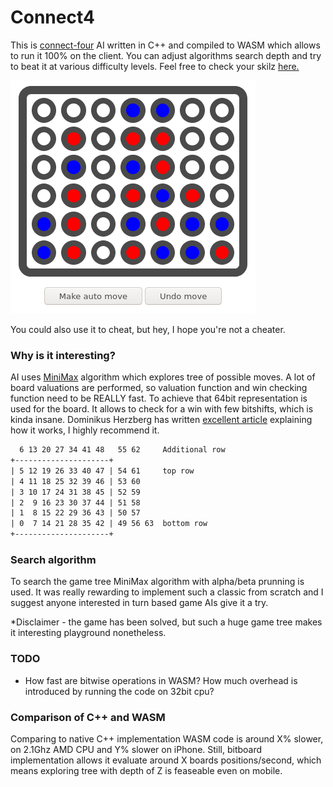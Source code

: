 # Connect4
This is [connect-four](https://en.wikipedia.org/wiki/Connect_Four) AI written
in C++ and compiled to WASM which allows to run it 100% on the client.
You can adjust algorithms search depth and try to beat it at various difficulty
levels. Feel free to check your skilz [here.](http://connect4.antoniszczepanik.com)

![This is connect4 in case you don't know](./doc/screenshot.png)

You could also use it to cheat, but hey, I hope you're not a cheater.

### Why is it interesting?

AI uses [MiniMax](https://en.wikipedia.org/wiki/Minimax) algorithm which explores
tree of possible moves. A lot of board valuations are performed, so valuation
function and win checking function need to be REALLY fast.
To achieve that 64bit representation is used for the board.
It allows to check for a win with few bitshifts, which is kinda insane.
Dominikus Herzberg has written [excellent
article](https://github.com/denkspuren/BitboardC4/blob/master/BitboardDesign.md)
explaining how it works, I highly recommend it.

```txt
  6 13 20 27 34 41 48   55 62     Additional row
+---------------------+ 
| 5 12 19 26 33 40 47 | 54 61     top row
| 4 11 18 25 32 39 46 | 53 60
| 3 10 17 24 31 38 45 | 52 59
| 2  9 16 23 30 37 44 | 51 58
| 1  8 15 22 29 36 43 | 50 57
| 0  7 14 21 28 35 42 | 49 56 63  bottom row
+---------------------+
```

### Search algorithm 

To search the game tree MiniMax algorithm with alpha/beta prunning is used.
It was really rewarding to implement such a classic from scratch and I suggest
anyone interested in turn based game AIs give it a try.

\*Disclaimer - the game has been solved, but such a huge game tree makes 
it interesting playground nonetheless.

### TODO
- How fast are bitwise operations in WASM? How much overhead is introduced
by running the code on 32bit cpu?

### Comparison of C++ and WASM
Comparing to native C++ implementation WASM code is around X% slower,
on 2.1Ghz AMD CPU and Y% slower on iPhone.
Still, bitboard implementation allows it evaluate around X boards
positions/second, which means exploring tree with depth of Z is feaseable even on
mobile.
